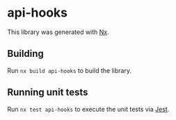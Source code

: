 # api-hooks

This library was generated with [Nx](https://nx.dev).

## Building

Run `nx build api-hooks` to build the library.

## Running unit tests

Run `nx test api-hooks` to execute the unit tests via [Jest](https://jestjs.io).
